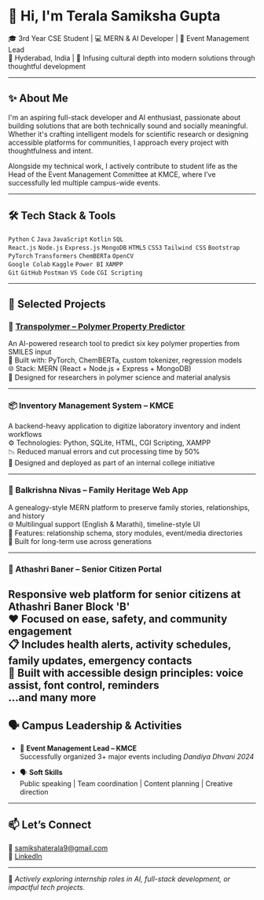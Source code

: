 # 👋 Hi, I'm Terala Samiksha Gupta

🎓 3rd Year CSE Student | 💻 MERN & AI Developer | 🎯 Event Management Lead  
📍 Hyderabad, India | 🌿 Infusing cultural depth into modern solutions through thoughtful development

---

## ✨ About Me

I'm an aspiring full-stack developer and AI enthusiast, passionate about building solutions that are both technically sound and socially meaningful. Whether it's crafting intelligent models for scientific research or designing accessible platforms for communities, I approach every project with thoughtfulness and intent.

Alongside my technical work, I actively contribute to student life as the Head of the Event Management Committee at KMCE, where I’ve successfully led multiple campus-wide events.

---

## 🛠️ Tech Stack & Tools

`Python` `C` `Java` `JavaScript` `Kotlin` `SQL`  
`React.js` `Node.js` `Express.js` `MongoDB` `HTML5` `CSS3` `Tailwind CSS` `Bootstrap`  
`PyTorch` `Transformers` `ChemBERTa` `OpenCV`  
`Google Colab` `Kaggle` `Power BI` `XAMPP`  
`Git` `GitHub` `Postman` `VS Code` `CGI Scripting`  


---

## 📂 Selected Projects

### 🔬 [Transpolymer – Polymer Property Predictor](https://github.com/tsamikshagupta/Transpolymer-PS)  
An AI-powered research tool to predict six key polymer properties from SMILES input  
🧪 Built with: PyTorch, ChemBERTa, custom tokenizer, regression models  
🌐 Stack: MERN (React + Node.js + Express + MongoDB)  
🧠 Designed for researchers in polymer science and material analysis  

---

### 📦 Inventory Management System – KMCE  
A backend-heavy application to digitize laboratory inventory and indent workflows  
⚙️ Technologies: Python, SQLite, HTML, CGI Scripting, XAMPP  
📉 Reduced manual errors and cut processing time by 50%  
🏫 Designed and deployed as part of an internal college initiative

---

### 🏡 Balkrishna Nivas – Family Heritage Web App  
A genealogy-style MERN platform to preserve family stories, relationships, and history  
🌐 Multilingual support (English & Marathi), timeline-style UI  
📁 Features: relationship schema, story modules, event/media directories  
🎯 Built for long-term use across generations

---

### 👵 Athashri Baner – Senior Citizen Portal  
Responsive web platform for senior citizens at Athashri Baner Block 'B'  
❤️ Focused on ease, safety, and community engagement  
📋 Includes health alerts, activity schedules, family updates, emergency contacts  
🧓 Built with accessible design principles: voice assist, font control, reminders  
...and many more
---

## 🗣️ Campus Leadership & Activities  

- 🎤 **Event Management Lead – KMCE**  
  Successfully organized 3+ major events including *Dandiya Dhvani 2024*

- 🗣️ **Soft Skills**  
  Public speaking | Team coordination | Content planning | Creative direction

---

## 📫 Let’s Connect  

📧 [samikshaterala9@gmail.com](mailto:samikshaterala9@gmail.com)  
🔗 [LinkedIn](https://www.linkedin.com/in/tsamikshagupta)

---

🎯 *Actively exploring internship roles in AI, full-stack development, or impactful tech projects.*
